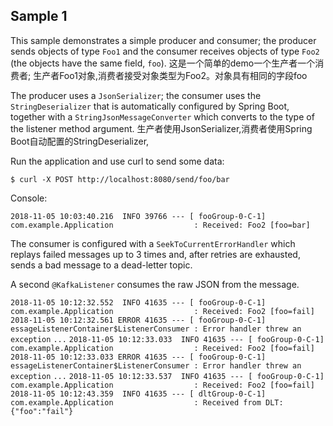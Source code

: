 ## Sample 1

This sample demonstrates a simple producer and consumer; the producer sends objects of type `Foo1` and the consumer receives objects of type `Foo2` (the objects have the same field, `foo`).
这是一个简单的demo一个生产者一个消费者; 生产者Foo1对象,消费者接受对象类型为Foo2。对象具有相同的字段foo

The producer uses a `JsonSerializer`; the consumer uses the `StringDeserializer` that is automatically configured by Spring Boot, together with a `StringJsonMessageConverter` which converts to the type of the listener method argument.
生产者使用JsonSerializer,消费者使用Spring Boot自动配置的StringDeserializer,

Run the application and use curl to send some data:

`$ curl -X POST http://localhost:8080/send/foo/bar`

Console:

`2018-11-05 10:03:40.216  INFO 39766 --- [ fooGroup-0-C-1] com.example.Application                  : Received: Foo2 [foo=bar]`

The consumer is configured with a `SeekToCurrentErrorHandler` which replays failed messages up to 3 times and, after retries are exhausted, sends a bad message to a dead-letter topic.

A second `@KafkaListener` consumes the raw JSON from the message.

`2018-11-05 10:12:32.552  INFO 41635 --- [ fooGroup-0-C-1] com.example.Application                  : Received: Foo2 [foo=fail]`
`2018-11-05 10:12:32.561 ERROR 41635 --- [ fooGroup-0-C-1] essageListenerContainer$ListenerConsumer : Error handler threw an exception`
`...`
`2018-11-05 10:12:33.033  INFO 41635 --- [ fooGroup-0-C-1] com.example.Application                  : Received: Foo2 [foo=fail]`
`2018-11-05 10:12:33.033 ERROR 41635 --- [ fooGroup-0-C-1] essageListenerContainer$ListenerConsumer : Error handler threw an exception`
`...`
`2018-11-05 10:12:33.537  INFO 41635 --- [ fooGroup-0-C-1] com.example.Application                  : Received: Foo2 [foo=fail]`
`2018-11-05 10:12:43.359  INFO 41635 --- [ dltGroup-0-C-1] com.example.Application                  : Received from DLT: {"foo":"fail"}`
